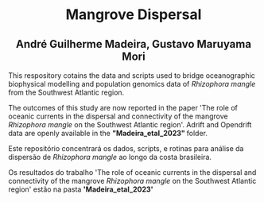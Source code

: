 <h1 align="center">Mangrove Dispersal </h1> 
<h2 align="center"> André Guilherme Madeira, Gustavo Maruyama Mori </h2>

This respository cotains the data and scripts used to bridge oceanographic biophysical modelling and population genomics data of <i> Rhizophora mangle </i> from the Southwest Atlantic region. 

The outcomes of this study are now reported in the paper 'The role of oceanic currents in the dispersal and connectivity of the mangrove <i>Rhizophora mangle</i> on the Southwest Atlantic region'. Adrift and Opendrift data are openly available in the <b> "Madeira_etal_2023" </b>folder. 

>>
Este repositório concentrará os dados, scripts, e rotinas para análise da dispersão de <i> Rhizophora mangle </i> ao longo da costa brasileira. 

Os resultados do trabalho 'The role of oceanic currents in the dispersal and connectivity of the mangrove <i>Rhizophora mangle</i> on the Southwest Atlantic region' estão na pasta <b> 'Madeira_etal_2023' </b>

